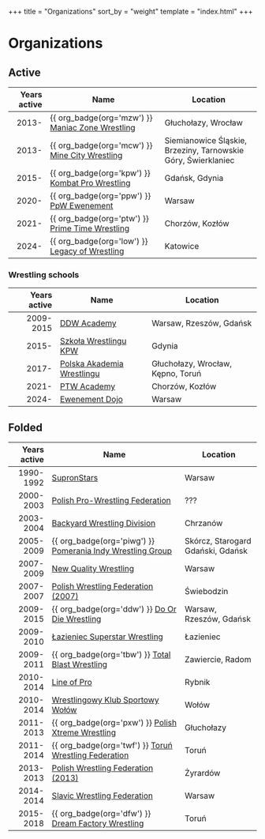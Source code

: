 +++
title = "Organizations"
sort_by = "weight"
template = "index.html"
+++

# Organizations
<!-- NOTE: The tables below need to be sorted manually. Sort them by creation date, and if two or more entries have the same year, do a secondary sort by name. So for instance MZW comes before MCW, and they both come before KPW. -->
## Active

| Years active | Name | Location |
|--:|---|---|
| 2013- | {{ org_badge(org='mzw') }} [Maniac Zone Wrestling](@/o/mzw.md) | Głuchołazy, Wrocław |
| 2013- | {{ org_badge(org='mcw') }} [Mine City Wrestling](@/o/mcw.md) | Siemianowice Śląskie, Brzeziny, Tarnowskie Góry, Świerklaniec |
| 2015- | {{ org_badge(org='kpw') }} [Kombat Pro Wrestling](@/o/kpw.md) | Gdańsk, Gdynia |
| 2020- | {{ org_badge(org='ppw') }} [PpW Ewenement](@/o/ppw.md) | Warsaw |
| 2021- | {{ org_badge(org='ptw') }} [Prime Time Wrestling](@/o/ptw.md) | Chorzów, Kozłów |
| 2024- | {{ org_badge(org='low') }} [Legacy of Wrestling](@/o/low.md) | Katowice |


### Wrestling schools

| Years active | Name | Location |
|--:|---|---|
| 2009-2015 | [DDW Academy](@/o/ddw-academy.md) | Warsaw, Rzeszów, Gdańsk |
| 2015- | [Szkoła Wrestlingu KPW](@/o/szkola-kpw.md) | Gdynia |
| 2017- | [Polska Akademia Wrestlingu](@/o/paw.md) | Głuchołazy, Wrocław, Kępno, Toruń |
| 2021- | [PTW Academy](@/o/ptw-academy.md) | Chorzów, Kozłów |
| 2024- | [Ewenement Dojo](@/o/ewenement-dojo.md) | Warsaw |

## Folded

| Years active | Name | Location |
|--:|---|---|
| 1990-1992 | [SupronStars](@/o/supronstars.md) | Warsaw |
| 2000-2003 | [Polish Pro-Wrestling Federation](@/o/ppwf.md) | ??? |
| 2003-2004 | [Backyard Wrestling Division](@/o/bwd.md) | Chrzanów |
| 2005-2009 | {{ org_badge(org='piwg') }} [Pomerania Indy Wrestling Group](@/o/piwg.md) | Skórcz, Starogard Gdański, Gdańsk |
| 2007-2009 | [New Quality Wrestling](@/o/nqw.md) | Warsaw |
| 2007-2007 | [Polish Wrestling Federation (2007)](@/o/pwf07.md) | Świebodzin |
| 2009-2015 | {{ org_badge(org='ddw') }} [Do Or Die Wrestling](@/o/ddw.md) | Warsaw, Rzeszów, Gdańsk |
| 2009-2010 | [Łazieniec Superstar Wrestling](@/o/lsw.md) | Łazieniec |
| 2009-2011 | {{ org_badge(org='tbw') }} [Total Blast Wrestling](@/o/tbw.md) | Zawiercie, Radom |
| 2010-2014 | [Line of Pro](@/o/lop.md) | Rybnik |
| 2010-2014 | [Wrestlingowy Klub Sportowy Wołów](@/o/wksw.md) | Wołów |
| 2011-2013 | {{ org_badge(org='pxw') }} [Polish Xtreme Wrestling](@/o/pxw.md) | Głuchołazy |
| 2011-2014 | {{ org_badge(org='twf') }} [Toruń Wrestling Federation](@/o/twf.md) | Toruń |
| 2013-2013 | [Polish Wrestling Federation (2013)](@/o/pwf13.md) | Żyrardów |
| 2014-2014 | [Slavic Wrestling Federation](@/o/swf.md) | Warsaw |
| 2015-2018 | {{ org_badge(org='dfw') }} [Dream Factory Wrestling](@/o/dfw.md) | Toruń |
